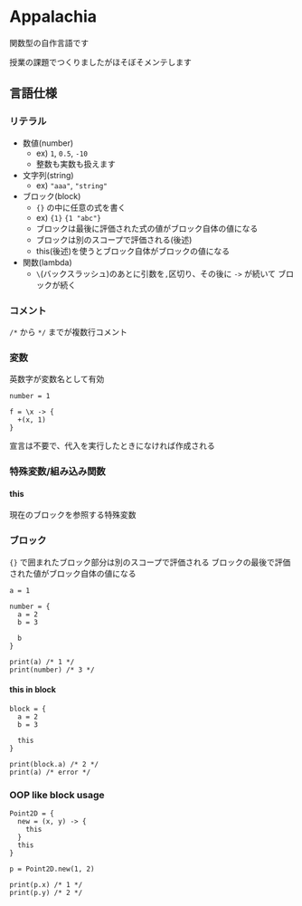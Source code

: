 # Appalachia

関数型の自作言語です

授業の課題でつくりましたがほそぼそメンテします

## 言語仕様

### リテラル

- 数値(number)
  - ex) `1`, `0.5`, `-10`
  - 整数も実数も扱えます
- 文字列(string)
  - ex) `"aaa"`, `"string"`
- ブロック(block)
  - `{}` の中に任意の式を書く
  - ex) `{1}` `{1 "abc"}`
  - ブロックは最後に評価された式の値がブロック自体の値になる
  - ブロックは別のスコープで評価される(後述)
  - this(後述)を使うとブロック自体がブロックの値になる
- 関数(lambda)
  - `\`(バックスラッシュ)のあとに引数を`,`区切り、その後に ` -> ` が続いて ブロックが続く

### コメント
`/*` から `*/` までが複数行コメント

### 変数

英数字が変数名として有効

`number = 1`

```
f = \x -> {
  +(x, 1)
}
```

宣言は不要で、代入を実行したときになければ作成される

### 特殊変数/組み込み関数

#### this
現在のブロックを参照する特殊変数

### ブロック
`{}` で囲まれたブロック部分は別のスコープで評価される
ブロックの最後で評価された値がブロック自体の値になる

```
a = 1

number = {
  a = 2
  b = 3
  
  b
}

print(a) /* 1 */
print(number) /* 3 */
```

#### this in block

```
block = {
  a = 2
  b = 3
  
  this
}

print(block.a) /* 2 */
print(a) /* error */
```

### OOP like block usage

```
Point2D = {
  new = (x, y) -> {
    this
  }
  this
}

p = Point2D.new(1, 2)

print(p.x) /* 1 */
print(p.y) /* 2 */

```
